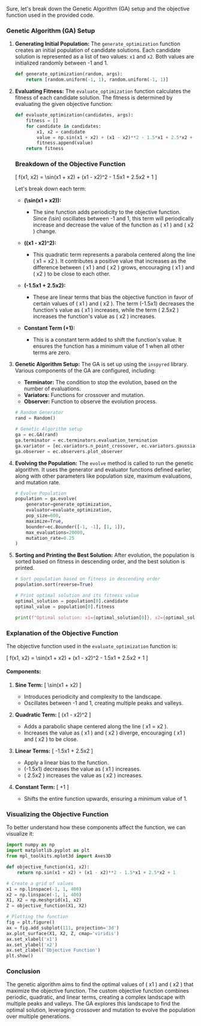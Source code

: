 Sure, let's break down the Genetic Algorithm (GA) setup and the objective function used in the provided code.

### Genetic Algorithm (GA) Setup

1. **Generating Initial Population:**
   The `generate_optimization` function creates an initial population of candidate solutions. Each candidate solution is represented as a list of two values: `x1` and `x2`. Both values are initialized randomly between -1 and 1.

   ```python
   def generate_optimization(random, args):
       return [random.uniform(-1, 1), random.uniform(-1, 1)]
   ```

2. **Evaluating Fitness:**
   The `evaluate_optimization` function calculates the fitness of each candidate solution. The fitness is determined by evaluating the given objective function:

   ```python
   def evaluate_optimization(candidates, args):
       fitness = []
       for candidate in candidates:
           x1, x2 = candidate
           value = np.sin(x1 + x2) + (x1 - x2)**2 - 1.5*x1 + 2.5*x2 + 1
           fitness.append(value)
       return fitness
   ```

   ### Breakdown of the Objective Function

   \[ f(x1, x2) = \sin(x1 + x2) + (x1 - x2)^2 - 1.5x1 + 2.5x2 + 1 \]

   Let's break down each term:

   - **\(\sin(x1 + x2)\):**
     - The sine function adds periodicity to the objective function. Since \(\sin\) oscillates between -1 and 1, this term will periodically increase and decrease the value of the function as \( x1 \) and \( x2 \) change.

   - **\((x1 - x2)^2\):**
     - This quadratic term represents a parabola centered along the line \( x1 = x2 \). It contributes a positive value that increases as the difference between \( x1 \) and \( x2 \) grows, encouraging \( x1 \) and \( x2 \) to be close to each other.

   - **\(-1.5x1 + 2.5x2\):**
     - These are linear terms that bias the objective function in favor of certain values of \( x1 \) and \( x2 \). The term \(-1.5x1\) decreases the function's value as \( x1 \) increases, while the term \( 2.5x2 \) increases the function's value as \( x2 \) increases.

   - **Constant Term (+1):**
     - This is a constant term added to shift the function's value. It ensures the function has a minimum value of 1 when all other terms are zero.

3. **Genetic Algorithm Setup:**
   The GA is set up using the `inspyred` library. Various components of the GA are configured, including:
   - **Terminator:** The condition to stop the evolution, based on the number of evaluations.
   - **Variators:** Functions for crossover and mutation.
   - **Observer:** Function to observe the evolution process.

   ```python
   # Random Generator
   rand = Random()

   # Genetic Algorithm setup
   ga = ec.GA(rand)
   ga.terminator = ec.terminators.evaluation_termination
   ga.variator = [ec.variators.n_point_crossover, ec.variators.gaussian_mutation]
   ga.observer = ec.observers.plot_observer
   ```

4. **Evolving the Population:**
   The `evolve` method is called to run the genetic algorithm. It uses the generator and evaluator functions defined earlier, along with other parameters like population size, maximum evaluations, and mutation rate.

   ```python
   # Evolve Population
   population = ga.evolve(
       generator=generate_optimization,
       evaluator=evaluate_optimization,
       pop_size=600,
       maximize=True,
       bounder=ec.Bounder([-1, -1], [1, 1]),
       max_evaluations=20000,
       mutation_rate=0.25
   )
   ```

5. **Sorting and Printing the Best Solution:**
   After evolution, the population is sorted based on fitness in descending order, and the best solution is printed.

   ```python
   # Sort population based on fitness in descending order
   population.sort(reverse=True)

   # Print optimal solution and its fitness value
   optimal_solution = population[0].candidate
   optimal_value = population[0].fitness

   print(f"Optimal solution: x1={optimal_solution[0]}, x2={optimal_solution[1]}\nObjective function value: {optimal_value}")
   ```

### Explanation of the Objective Function

The objective function used in the `evaluate_optimization` function is:

\[ f(x1, x2) = \sin(x1 + x2) + (x1 - x2)^2 - 1.5x1 + 2.5x2 + 1 \]

#### Components:

1. **Sine Term:**
   \[ \sin(x1 + x2) \]
   - Introduces periodicity and complexity to the landscape.
   - Oscillates between -1 and 1, creating multiple peaks and valleys.

2. **Quadratic Term:**
   \[ (x1 - x2)^2 \]
   - Adds a parabolic shape centered along the line \( x1 = x2 \).
   - Increases the value as \( x1 \) and \( x2 \) diverge, encouraging \( x1 \) and \( x2 \) to be close.

3. **Linear Terms:**
   \[ -1.5x1 + 2.5x2 \]
   - Apply a linear bias to the function.
   - \(-1.5x1\) decreases the value as \( x1 \) increases.
   - \( 2.5x2 \) increases the value as \( x2 \) increases.

4. **Constant Term:**
   \[ +1 \]
   - Shifts the entire function upwards, ensuring a minimum value of 1.

### Visualizing the Objective Function

To better understand how these components affect the function, we can visualize it:

```python
import numpy as np
import matplotlib.pyplot as plt
from mpl_toolkits.mplot3d import Axes3D

def objective_function(x1, x2):
    return np.sin(x1 + x2) + (x1 - x2)**2 - 1.5*x1 + 2.5*x2 + 1

# Create a grid of values
x1 = np.linspace(-1, 1, 400)
x2 = np.linspace(-1, 1, 400)
X1, X2 = np.meshgrid(x1, x2)
Z = objective_function(X1, X2)

# Plotting the function
fig = plt.figure()
ax = fig.add_subplot(111, projection='3d')
ax.plot_surface(X1, X2, Z, cmap='viridis')
ax.set_xlabel('x1')
ax.set_ylabel('x2')
ax.set_zlabel('Objective Function')
plt.show()
```

### Conclusion

The genetic algorithm aims to find the optimal values of \( x1 \) and \( x2 \) that maximize the objective function. The custom objective function combines periodic, quadratic, and linear terms, creating a complex landscape with multiple peaks and valleys. The GA explores this landscape to find the optimal solution, leveraging crossover and mutation to evolve the population over multiple generations.